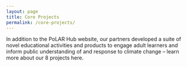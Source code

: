 ```yaml
---
layout: page
title: Core Projects
permalink: /core-projects/
---
```


In addition to the PoLAR Hub website, our partners developed a
suite of novel educational activities and products to engage adult
learners and inform public understanding of and response to climate
change – learn more about our 8 projects here.
